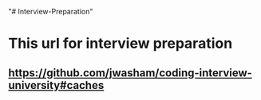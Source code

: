"# Interview-Preparation" 

# This url for interview preparation 
## https://github.com/jwasham/coding-interview-university#caches
